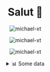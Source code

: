 <h1 align="center">Salut 👋</h1>

<p align="center"> <img src="https://komarev.com/ghpvc/?username=michael-xt" alt="michael-xt" /> 
</p>

<p align="center"><img align="center" src="https://github-readme-stats.vercel.app/api/top-langs/?username=michael-xt&layout=compact&theme=dark&show_icons=true" alt="michael-xt" /></p>
<p align="center"><img align="center" src="https://github-readme-stats.vercel.app/api?username=michael-xt&show_icons=true&theme=dark&show_icons=true" alt="michael-xt" /></p>

<details align="center"><summary>📊 Some data</summary>
<p>

<!--START_SECTION:waka-->
**🐱 My Github Data** 

> 🏆 242 Contributions in the Year 2021
 > 
> 📦 16.3 MB Used in Github's Storage 
 > 
> 🚫 Not Opted to Hire
 > 
> 📜 5 Public Repositories 
 > 
> 🔑 30 Private Repositories  
 > 
**I'm an Early 🐤** 

```text
🌞 Morning    134 commits    ████████░░░░░░░░░░░░░░░░░   32.21% 
🌆 Daytime    108 commits    ██████░░░░░░░░░░░░░░░░░░░   25.96% 
🌃 Evening    168 commits    ██████████░░░░░░░░░░░░░░░   40.38% 
🌙 Night      6 commits      ░░░░░░░░░░░░░░░░░░░░░░░░░   1.44%

```
📅 **I'm Most Productive on Wednesday** 

```text
Monday       41 commits     ██░░░░░░░░░░░░░░░░░░░░░░░   9.86% 
Tuesday      60 commits     ███░░░░░░░░░░░░░░░░░░░░░░   14.42% 
Wednesday    83 commits     █████░░░░░░░░░░░░░░░░░░░░   19.95% 
Thursday     83 commits     █████░░░░░░░░░░░░░░░░░░░░   19.95% 
Friday       63 commits     ███░░░░░░░░░░░░░░░░░░░░░░   15.14% 
Saturday     51 commits     ███░░░░░░░░░░░░░░░░░░░░░░   12.26% 
Sunday       35 commits     ██░░░░░░░░░░░░░░░░░░░░░░░   8.41%

```


📊 **This Week I Spent My Time On** 

```text
🔥 Editors: 
Visual Studio            2 hrs 6 mins        █████████████████████░░░░   85.36% 
VS Code                  21 mins             ███░░░░░░░░░░░░░░░░░░░░░░   14.64%

💻 Operating System: 
Windows                  2 hrs 28 mins       █████████████████████████   100.0%

```

**I Mostly Code in JavaScript** 

```text
JavaScript               10 repos            ████████░░░░░░░░░░░░░░░░░   32.26% 
Java                     8 repos             ██████░░░░░░░░░░░░░░░░░░░   25.81% 
Lua                      3 repos             ██░░░░░░░░░░░░░░░░░░░░░░░   9.68% 
Vue                      3 repos             ██░░░░░░░░░░░░░░░░░░░░░░░   9.68% 
C#                       2 repos             █░░░░░░░░░░░░░░░░░░░░░░░░   6.45%

```



 Last Updated on 11/09/2021
<!--END_SECTION:waka-->
</p>
